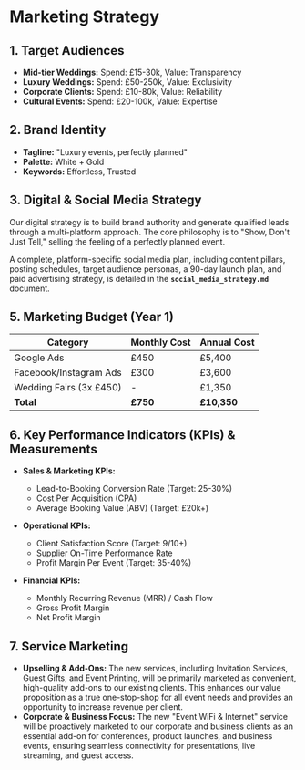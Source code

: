 # Marketing Strategy

## 1. Target Audiences

*   **Mid-tier Weddings:** Spend: £15-30k, Value: Transparency
*   **Luxury Weddings:** Spend: £50-250k, Value: Exclusivity
*   **Corporate Clients:** Spend: £10-80k, Value: Reliability
*   **Cultural Events:** Spend: £20-100k, Value: Expertise

## 2. Brand Identity

*   **Tagline:** "Luxury events, perfectly planned"
*   **Palette:** White + Gold
*   **Keywords:** Effortless, Trusted

## 3. Digital & Social Media Strategy

Our digital strategy is to build brand authority and generate qualified leads through a multi-platform approach. The core philosophy is to "Show, Don't Just Tell," selling the feeling of a perfectly planned event.

A complete, platform-specific social media plan, including content pillars, posting schedules, target audience personas, a 90-day launch plan, and paid advertising strategy, is detailed in the **`social_media_strategy.md`** document.

## 5. Marketing Budget (Year 1)

| Category | Monthly Cost | Annual Cost |
|---|---|---|
| Google Ads | £450 | £5,400 |
| Facebook/Instagram Ads | £300 | £3,600 |
| Wedding Fairs (3x £450) | - | £1,350 |
| **Total** | **£750** | **£10,350** |

## 6. Key Performance Indicators (KPIs) & Measurements

*   **Sales & Marketing KPIs:**
    *   Lead-to-Booking Conversion Rate (Target: 25-30%)
    *   Cost Per Acquisition (CPA)
    *   Average Booking Value (ABV) (Target: £20k+)

*   **Operational KPIs:**
    *   Client Satisfaction Score (Target: 9/10+)
    *   Supplier On-Time Performance Rate
    *   Profit Margin Per Event (Target: 35-40%)

*   **Financial KPIs:**
    *   Monthly Recurring Revenue (MRR) / Cash Flow
    *   Gross Profit Margin
    *   Net Profit Margin

## 7. Service Marketing

*   **Upselling & Add-Ons:** The new services, including Invitation Services, Guest Gifts, and Event Printing, will be primarily marketed as convenient, high-quality add-ons to our existing clients. This enhances our value proposition as a true one-stop-shop for all event needs and provides an opportunity to increase revenue per client.
*   **Corporate & Business Focus:** The new "Event WiFi & Internet" service will be proactively marketed to our corporate and business clients as an essential add-on for conferences, product launches, and business events, ensuring seamless connectivity for presentations, live streaming, and guest access.